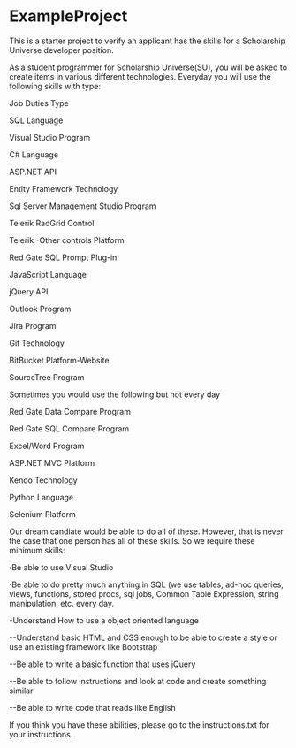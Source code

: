 # ExampleProject
This is a starter project to verify an applicant has the skills for a Scholarship Universe developer position.

As a student programmer for Scholarship Universe(SU), you will be asked to create items in various different technologies.
Everyday you will use the following skills with type:

Job Duties	Type

SQL  	Language

Visual Studio	Program

C#	Language

ASP.NET	API

Entity Framework	Technology

Sql Server Management Studio	Program

Telerik RadGrid	Control

Telerik -Other controls	Platform

Red Gate SQL Prompt	Plug-in

JavaScript	Language

jQuery	API

Outlook	Program

Jira	Program

Git	Technology

BitBucket	Platform-Website

SourceTree	Program


Sometimes you would use the following but not every day

Red Gate Data Compare	Program

Red Gate SQL Compare	Program

Excel/Word	Program

ASP.NET MVC	Platform

Kendo	Technology

Python	Language

Selenium	Platform



Our dream candiate would be able to do all of these. However, that is never the case that one person has all of these skills.
So we require these minimum skills:

⋅Be able to use Visual Studio

⋅Be able to do pretty much anything in SQL (we use tables, ad-hoc queries, views, functions, stored procs, sql jobs, Common Table Expression, string manipulation, etc. every day.

-Understand How to use a object oriented language

--Understand basic HTML and CSS enough to be able to create a style or use an existing framework like Bootstrap

--Be able to write a basic function that uses jQuery

--Be able to follow instructions and look at code and create something similar

--Be able to write code that reads like English

If you think you have these abilities, please go to the instructions.txt for your instructions.



